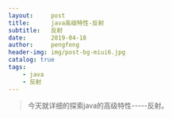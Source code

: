 ```yaml
---
layout:     post
title:      java高级特性-反射
subtitle:   反射
date:       2019-04-18
author:     pengfeng
header-img: img/post-bg-miui6.jpg
catalog: true
tags:
    - java
    - 反射
---
```


> 今天就详细的探索java的高级特性-----反射。